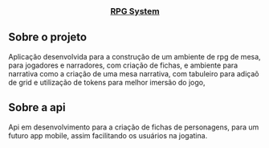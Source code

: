 <h3 align="center"><a href="https://pt.wikipedia.org/wiki/Role-playing_game" target="_blank">RPG System</a></h3>


## Sobre o projeto

Aplicação desenvolvida para a construção de um ambiente de rpg de mesa, para jogadores e narradores, com criação de fichas, e ambiente para narrativa como a criação de uma mesa narrativa, com tabuleiro para adiçaõ de grid e utilização de tokens para melhor imersão do jogo, 

## Sobre a api

Api em desenvolvimento para a criação de fichas de personagens, para um futuro app mobile, assim facilitando os usuários na jogatina. 




